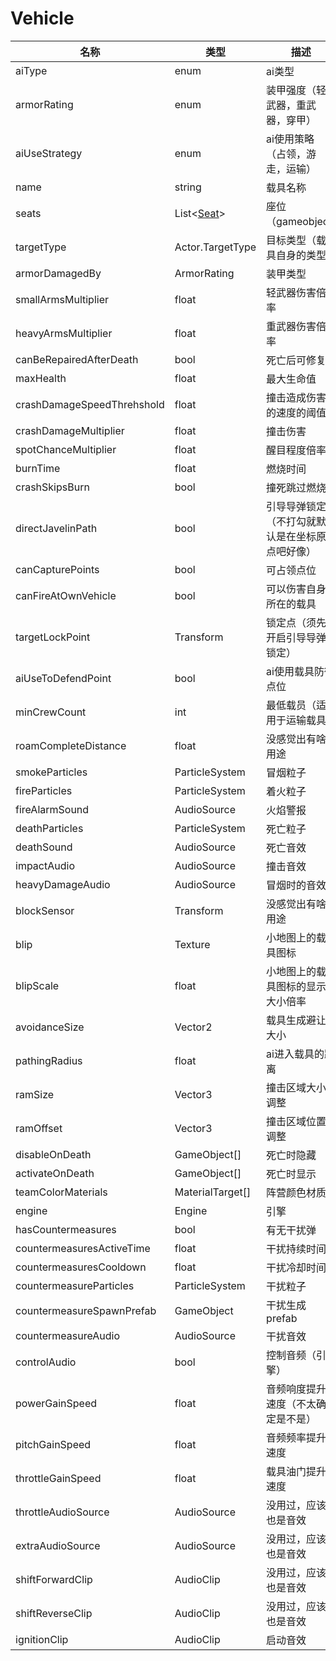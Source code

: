 # Vehicle

| 名称 | 类型 | 描述 |
| ----------- | ----------- | ----------- |
| aiType | enum | ai类型 |
| armorRating | enum | 装甲强度（轻武器，重武器，穿甲）|
| aiUseStrategy |enum |  ai使用策略 （占领，游走，运输）|
| name | string | 载具名称 | 
| seats | List<[Seat](/Documents/Components/Vehicle/Seat.md)> | 座位（gameobject) |
| targetType | Actor.TargetType | 目标类型（载具自身的类型）|
| armorDamagedBy | ArmorRating | 装甲类型 | 
| smallArmsMultiplier | float | 轻武器伤害倍率 | 
| heavyArmsMultiplier | float | 重武器伤害倍率 |
| canBeRepairedAfterDeath | bool | 死亡后可修复 |
| maxHealth | float |  最大生命值 |
| crashDamageSpeedThrehshold | float |   撞击造成伤害的速度的阈值 |
| crashDamageMultiplier | float |   撞击伤害 |
| spotChanceMultiplier | float |   醒目程度倍率 |
| burnTime | float |  燃烧时间 |
| crashSkipsBurn | bool |  撞死跳过燃烧 |
| directJavelinPath | bool |   引导导弹锁定（不打勾就默认是在坐标原点吧好像） |
| canCapturePoints | bool |   可占领点位 |
| canFireAtOwnVehicle | bool |   可以伤害自身所在的载具 |
| targetLockPoint | Transform |   锁定点（须先开启引导导弹锁定） |
| aiUseToDefendPoint | bool |   ai使用载具防御点位 |
| minCrewCount | int |   最低载员（适用于运输载具） |
| roamCompleteDistance | float |   没感觉出有啥用途 |
| smokeParticles | ParticleSystem |   冒烟粒子 |
| fireParticles | ParticleSystem |   着火粒子 |
| fireAlarmSound | AudioSource |   火焰警报 |
| deathParticles | ParticleSystem |   死亡粒子 |
| deathSound | AudioSource |   死亡音效 |
| impactAudio | AudioSource |   撞击音效 |
| heavyDamageAudio | AudioSource |  冒烟时的音效 |
| blockSensor | Transform |   没感觉出有啥用途 |
| blip | Texture |   小地图上的载具图标 |
| blipScale | float |   小地图上的载具图标的显示大小倍率 |
| avoidanceSize | Vector2 |   载具生成避让大小 |
| pathingRadius | float |   ai进入载具的距离 |
| ramSize | Vector3 |   撞击区域大小调整 |
| ramOffset | Vector3 |  撞击区域位置调整 |
| disableOnDeath | GameObject[] |   死亡时隐藏 |
| activateOnDeath | GameObject[] |   死亡时显示 |
| teamColorMaterials | MaterialTarget[] |   阵营颜色材质 |
| engine | Engine |   引擎 |
| hasCountermeasures | bool |   有无干扰弹 |
| countermeasuresActiveTime | float |   干扰持续时间 |
| countermeasuresCooldown | float |   干扰冷却时间 |
| countermeasureParticles | ParticleSystem |  干扰粒子 |
| countermeasureSpawnPrefab | GameObject |  干扰生成prefab |
| countermeasureAudio | AudioSource |   干扰音效 |
| controlAudio | bool |  控制音频（引擎） |
| powerGainSpeed | float |  音频响度提升速度（不太确定是不是） |
| pitchGainSpeed | float |  音频频率提升速度 |
| throttleGainSpeed | float |  载具油门提升速度 |
| throttleAudioSource | AudioSource |  没用过，应该也是音效 |
| extraAudioSource | AudioSource | 没用过，应该也是音效 |
| shiftForwardClip | AudioClip |  没用过，应该也是音效 |
| shiftReverseClip | AudioClip |  没用过，应该也是音效 |
| ignitionClip | AudioClip |  启动音效 |
